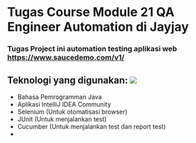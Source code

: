 # Tugas Course Module 21 QA Engineer Automation di Jayjay

### Tugas Project ini automation testing aplikasi web https://www.saucedemo.com/v1/
## Teknologi yang digunakan: <img src="https://skillicons.dev/icons?i=selenium,gherkin,gradle,java,idea"/>
- Bahasa Pemrogramman Java
- Aplikasi IntelliJ IDEA Community
- Selenium (Untuk otomatisasi browser) 
- JUnit (Untuk menjalankan test)
- Cucumber (Untuk menjalankan test dan report test)
- 
